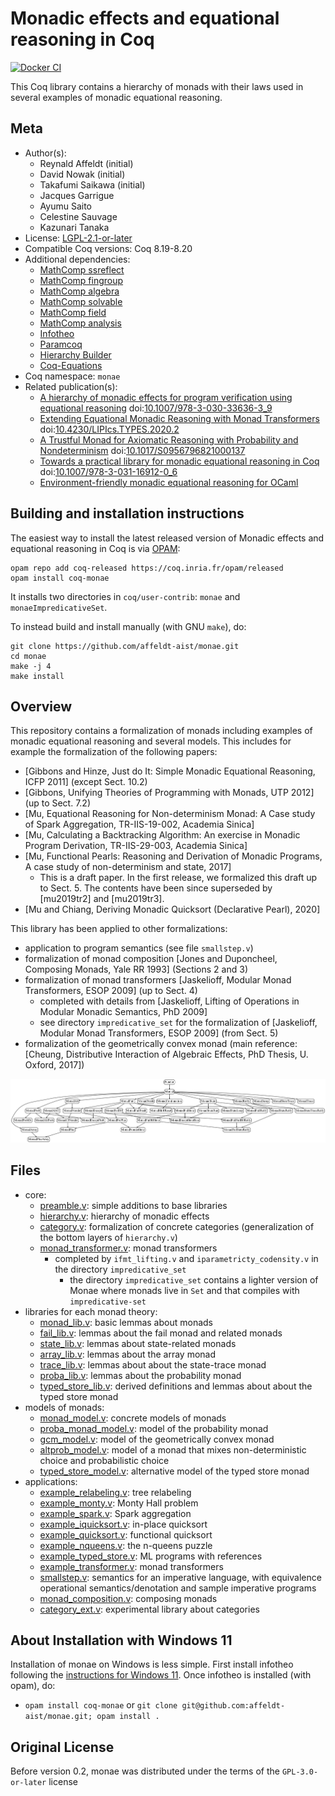 <!---
This file was generated from `meta.yml`, please do not edit manually.
Follow the instructions on https://github.com/coq-community/templates to regenerate.
--->
# Monadic effects and equational reasoning in Coq

[![Docker CI][docker-action-shield]][docker-action-link]

[docker-action-shield]: https://github.com/affeldt-aist/monae/workflows/Docker%20CI/badge.svg?branch=master
[docker-action-link]: https://github.com/affeldt-aist/monae/actions?query=workflow:"Docker%20CI"




This Coq library contains a hierarchy of monads with their laws used
in several examples of monadic equational reasoning.

## Meta

- Author(s):
  - Reynald Affeldt (initial)
  - David Nowak (initial)
  - Takafumi Saikawa (initial)
  - Jacques Garrigue
  - Ayumu Saito
  - Celestine Sauvage
  - Kazunari Tanaka
- License: [LGPL-2.1-or-later](LICENSE)
- Compatible Coq versions: Coq 8.19-8.20
- Additional dependencies:
  - [MathComp ssreflect](https://math-comp.github.io)
  - [MathComp fingroup](https://math-comp.github.io)
  - [MathComp algebra](https://math-comp.github.io)
  - [MathComp solvable](https://math-comp.github.io)
  - [MathComp field](https://math-comp.github.io)
  - [MathComp analysis](https://github.com/math-comp/analysis)
  - [Infotheo](https://github.com/affeldt-aist/infotheo)
  - [Paramcoq](https://github.com/coq-community/paramcoq)
  - [Hierarchy Builder](https://github.com/math-comp/hierarchy-builder)
  - [Coq-Equations](https://github.com/mattam82/Coq-Equations)
- Coq namespace: `monae`
- Related publication(s):
  - [A hierarchy of monadic effects for program verification using equational reasoning](https://staff.aist.go.jp/reynald.affeldt/documents/monae.pdf) doi:[10.1007/978-3-030-33636-3_9](https://doi.org/10.1007/978-3-030-33636-3_9)
  - [Extending Equational Monadic Reasoning with Monad Transformers](https://drops.dagstuhl.de/opus/volltexte/2021/13881/) doi:[10.4230/LIPIcs.TYPES.2020.2](https://doi.org/10.4230/LIPIcs.TYPES.2020.2)
  - [A Trustful Monad for Axiomatic Reasoning with Probability and Nondeterminism](https://arxiv.org/abs/2003.09993) doi:[10.1017/S0956796821000137](https://doi.org/10.1017/S0956796821000137)
  - [Towards a practical library for monadic equational reasoning in Coq](https://staff.aist.go.jp/reynald.affeldt/documents/monae-mpc2022.pdf) doi:[10.1007/978-3-031-16912-0_6](https://doi.org/10.1007/978-3-031-16912-0_6)
  - [Environment-friendly monadic equational reasoning for OCaml](https://coq-workshop.gitlab.io/2023/abstracts/coq2023_monadic-reasoning.pdf) 

## Building and installation instructions

The easiest way to install the latest released version of Monadic effects and equational reasoning in Coq
is via [OPAM](https://opam.ocaml.org/doc/Install.html):

```shell
opam repo add coq-released https://coq.inria.fr/opam/released
opam install coq-monae
```

It installs two directories in `coq/user-contrib`: `monae` and
`monaeImpredicativeSet`.

To instead build and install manually (with GNU `make`), do:
``` shell
git clone https://github.com/affeldt-aist/monae.git
cd monae
make -j 4
make install
```

## Overview

This repository contains a formalization of monads including examples
of monadic equational reasoning and several models. This includes for
example the formalization of the following papers:
- [Gibbons and Hinze, Just do It: Simple Monadic Equational Reasoning, ICFP 2011] (except Sect. 10.2)
- [Gibbons, Unifying Theories of Programming with Monads, UTP 2012] (up to Sect. 7.2)
- [Mu, Equational Reasoning for Non-determinism Monad: A Case study of Spark Aggregation, TR-IIS-19-002, Academia Sinica]
- [Mu, Calculating a Backtracking Algorithm: An exercise in Monadic Program Derivation, TR-IIS-29-003, Academia Sinica]
- [Mu, Functional Pearls: Reasoning and Derivation of Monadic Programs, A case study of non-determinism and state, 2017]
  + This is a draft paper. In the first release, we formalized this draft up to Sect. 5.
    The contents have been since superseded by [mu2019tr2] and [mu2019tr3].
- [Mu and Chiang, Deriving Monadic Quicksort (Declarative Pearl), 2020]

This library has been applied to other formalizations:
- application to program semantics (see file `smallstep.v`)
- formalization of monad composition [Jones and Duponcheel, Composing Monads, Yale RR 1993] (Sections 2 and 3)
- formalization of monad transformers [Jaskelioff, Modular Monad Transformers, ESOP 2009] (up to Sect. 4)
  + completed with details from [Jaskelioff, Lifting of Operations in Modular Monadic Semantics, PhD 2009]
  + see directory `impredicative_set` for the formalization of [Jaskelioff, Modular Monad Transformers, ESOP 2009] (from Sect. 5)
- formalization of the geometrically convex monad (main reference:
  [Cheung, Distributive Interaction of Algebraic Effects, PhD Thesis, U. Oxford, 2017])

![Available monads](./hier.png "Available Monads")

## Files

- core:
  + [preamble.v](./theories/core/preamble.v): simple additions to base libraries
  + [hierarchy.v](./theories/core/hierarchy.v): hierarchy of monadic effects
  + [category.v](./theories/core/category.v): formalization of concrete categories (generalization of the bottom layers of `hierarchy.v`)
  + [monad_transformer.v](./theories/core/monad_transformer.v): monad transformers
    * completed by `ifmt_lifting.v` and `iparametricty_codensity.v` in the directory `impredicative_set`
      - the directory `impredicative_set` contains a lighter version of Monae where monads live in `Set` and that compiles with `impredicative-set`
- libraries for each monad theory:  
  + [monad_lib.v](./theories/lib/monad_lib.v): basic lemmas about monads
  + [fail_lib.v](./theories/lib/fail_lib.v): lemmas about the fail monad and related monads
  + [state_lib.v](./theories/lib/state_lib.v): lemmas about state-related monads
  + [array_lib.v](./theories/lib/array_lib.v): lemmas about the array monad
  + [trace_lib.v](./theories/lib/trace_lib.v): lemmas about about the state-trace monad
  + [proba_lib.v](./theories/lib/proba_lib.v): lemmas about the probability monad
  + [typed_store_lib.v](./theories/lib/typed_store_lib.v): derived definitions and lemmas about about the typed store monad
- models of monads:
  + [monad_model.v](./theories/models/monad_model.v): concrete models of monads
  + [proba_monad_model.v](./theories/models//proba_monad_model.v): model of the probability monad
  + [gcm_model.v](./theories/models//gcm_model.v): model of the geometrically convex monad
  + [altprob_model.v](./theories/models//altprob_model.v): model of a monad that mixes non-deterministic choice and probabilistic choice
  + [typed_store_model.v](./theories/models//typed_store_model.v): alternative model of the typed store monad
- applications:
  + [example_relabeling.v](./theories/applications/example_relabeling.v): tree relabeling
  + [example_monty.v](./theories/applications/example_monty.v): Monty Hall problem
  + [example_spark.v](./theories/applications/example_spark.v): Spark aggregation
  + [example_iquicksort.v](./theories/applications/example_iquicksort.v): in-place quicksort
  + [example_quicksort.v](./theories/applications/example_quicksort.v): functional quicksort
  + [example_nqueens.v](./theories/applications/example_nqueens.v): the n-queens puzzle
  + [example_typed_store.v](./theories/applications/example_typed_store.v): ML programs with references
  + [example_transformer.v](./theories/applications/example_transformer.v): monad transformers
  + [smallstep.v](./theories/applications/smallstep.v): semantics for an imperative language, with equivalence operational semantics/denotation and sample imperative programs
  + [monad_composition.v](./theories/applications/monad_composition.v): composing monads
  + [category_ext.v](./theories/applications/category_ext.v): experimental library about categories

## About Installation with Windows 11

Installation of monae on Windows is less simple.
First install infotheo following the [instructions for Windows 11](https://github.com/affeldt-aist/infotheo).
Once infotheo is installed (with opam), do:
- `opam install coq-monae` or `git clone git@github.com:affeldt-aist/monae.git; opam install .`

## Original License

Before version 0.2, monae was distributed under the terms of the `GPL-3.0-or-later` license

